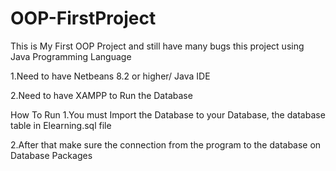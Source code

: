 # OOP-FirstProject
This is My First OOP Project and still have many bugs
this project using Java Programming Language 

1.Need to have Netbeans 8.2 or higher/ Java IDE

2.Need to have XAMPP to Run the Database 

How To Run 
1.You must Import the Database to your Database, the database table in Elearning.sql file 

2.After that make sure the connection from the program to the database on Database Packages

